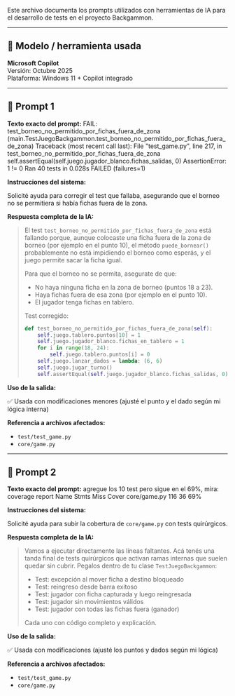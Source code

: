 
Este archivo documenta los prompts utilizados con herramientas de IA para el desarrollo de tests en el proyecto Backgammon.

---

## 🧠 Modelo / herramienta usada

**Microsoft Copilot**  
Versión: Octubre 2025  
Plataforma: Windows 11 + Copilot integrado

---

## 📝 Prompt 1

**Texto exacto del prompt:**
FAIL: test_borneo_no_permitido_por_fichas_fuera_de_zona (main.TestJuegoBackgammon.test_borneo_no_permitido_por_fichas_fuera_de_zona) Traceback (most recent call last): File "test_game.py", line 217, in test_borneo_no_permitido_por_fichas_fuera_de_zona self.assertEqual(self.juego.jugador_blanco.fichas_salidas, 0) AssertionError: 1 != 0 Ran 40 tests in 0.028s FAILED (failures=1)


**Instrucciones del sistema:**

Solicité ayuda para corregir el test que fallaba, asegurando que el borneo no se permitiera si había fichas fuera de la zona.

**Respuesta completa de la IA:**

> El test `test_borneo_no_permitido_por_fichas_fuera_de_zona` está fallando porque, aunque colocaste una ficha fuera de la zona de borneo (por ejemplo en el punto 10), el método `puede_bornear()` probablemente no está impidiendo el borneo como esperás, y el juego permite sacar la ficha igual.
>
> Para que el borneo no se permita, asegurate de que:
> - No haya ninguna ficha en la zona de borneo (puntos 18 a 23).
> - Haya fichas fuera de esa zona (por ejemplo en el punto 10).
> - El jugador tenga fichas en tablero.
>
> Test corregido:
> ```python
> def test_borneo_no_permitido_por_fichas_fuera_de_zona(self):
>     self.juego.tablero.puntos[10] = 1
>     self.juego.jugador_blanco.fichas_en_tablero = 1
>     for i in range(18, 24):
>         self.juego.tablero.puntos[i] = 0
>     self.juego.lanzar_dados = lambda: (6, 6)
>     self.juego.jugar_turno()
>     self.assertEqual(self.juego.jugador_blanco.fichas_salidas, 0)
> ```

**Uso de la salida:**

✅ Usada con modificaciones menores (ajusté el punto y el dado según mi lógica interna)

**Referencia a archivos afectados:**

- `test/test_game.py`
- `core/game.py`

---

## 📝 Prompt 2

**Texto exacto del prompt:**
agregue los 10 test pero sigue en el 69%, mira: coverage report Name                    Stmts   Miss  Cover core/game.py              116     36    69%


**Instrucciones del sistema:**

Solicité ayuda para subir la cobertura de `core/game.py` con tests quirúrgicos.

**Respuesta completa de la IA:**

> Vamos a ejecutar directamente las líneas faltantes. Acá tenés una tanda final de tests quirúrgicos que activan ramas internas que suelen quedar sin cubrir. Pegalos dentro de tu clase `TestJuegoBackgammon`:
>
> - Test: excepción al mover ficha a destino bloqueado
> - Test: reingreso desde barra exitoso
> - Test: jugador con ficha capturada y luego reingresada
> - Test: jugador sin movimientos válidos
> - Test: jugador con todas las fichas fuera (ganador)
>
> Cada uno con código completo y explicación.

**Uso de la salida:**

✅ Usada con modificaciones (ajusté los puntos y dados según mi lógica)

**Referencia a archivos afectados:**

- `test/test_game.py`
- `core/game.py`